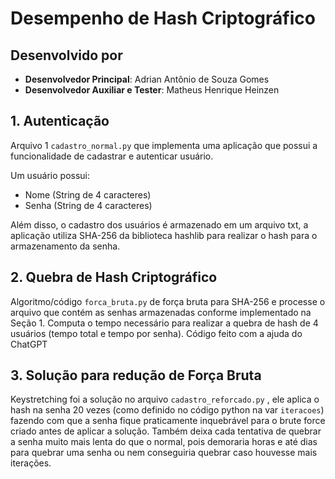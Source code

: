 # Desempenho de Hash Criptográfico

## Desenvolvido por
- **Desenvolvedor Principal**: Adrian Antônio de Souza Gomes
- **Desenvolvedor Auxiliar e Tester**: Matheus Henrique Heinzen
## 1. Autenticação
Arquivo 1 `cadastro_normal.py` que implementa uma aplicação que possui a funcionalidade de cadastrar e autenticar usuário.

Um usuário possui:
- Nome (String de 4 caracteres)
- Senha (String de 4 caracteres)

Além disso, o cadastro dos usuários é armazenado em um arquivo txt, a aplicação utiliza SHA-256 da biblioteca hashlib para realizar o hash para o armazenamento da senha.

## 2. Quebra de Hash Criptográfico

Algoritmo/código `forca_bruta.py` de força bruta para SHA-256 e processe o arquivo que contém as
senhas armazenadas conforme implementado na Seção 1. Computa o tempo necessário para realizar
a quebra de hash de 4 usuários (tempo total e tempo por senha). Código feito com a ajuda do ChatGPT


## 3. Solução para redução de Força Bruta

Keystretching foi a solução no arquivo `cadastro_reforcado.py` , ele aplica o hash na senha 20 vezes (como definido no código python na var `iteracoes`) fazendo com que a senha fique praticamente inquebrável para o brute force criado antes de aplicar a solução. Também deixa cada tentativa de quebrar a senha muito mais lenta do que o normal, pois demoraria horas e até dias para quebrar uma senha ou nem conseguiria quebrar caso houvesse mais iterações.